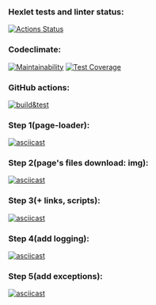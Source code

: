 ### Hexlet tests and linter status:
[![Actions Status](https://github.com/Noboribetsu/python-project-lvl3/workflows/hexlet-check/badge.svg)](https://github.com/Noboribetsu/python-project-lvl3/actions)

### Codeclimate:
[![Maintainability](https://api.codeclimate.com/v1/badges/fa7875262d906b122ea8/maintainability)](https://codeclimate.com/github/Noboribetsu/python-project-lvl3/maintainability)
[![Test Coverage](https://api.codeclimate.com/v1/badges/fa7875262d906b122ea8/test_coverage)](https://codeclimate.com/github/Noboribetsu/python-project-lvl3/test_coverage)

### GitHub actions:
[![build&test](https://github.com/Noboribetsu/python-project-lvl3/actions/workflows/build&test.yml/badge.svg)](https://github.com/Noboribetsu/python-project-lvl3/actions/workflows/build&test.yml)

### Step 1(page-loader):
[![asciicast](https://asciinema.org/a/oSTkLoOrnafURZSjNfDZRih60.svg)](https://asciinema.org/a/oSTkLoOrnafURZSjNfDZRih60)

### Step 2(page's files download: img):
[![asciicast](https://asciinema.org/a/Jc4NHeld7egGfIwOC24jpZkws.svg)](https://asciinema.org/a/Jc4NHeld7egGfIwOC24jpZkws)

### Step 3(+ links, scripts):
[![asciicast](https://asciinema.org/a/UMof37S2wnGPakYKGksXlPJUp.svg)](https://asciinema.org/a/UMof37S2wnGPakYKGksXlPJUp)

### Step 4(add logging):
[![asciicast](https://asciinema.org/a/xcqfUq0VbUT9uCcjf5YtLf8yz.svg)](https://asciinema.org/a/xcqfUq0VbUT9uCcjf5YtLf8yz)

### Step 5(add exceptions):
[![asciicast](https://asciinema.org/a/oAG8HnfbTtWLSLCrpZZqI26uQ.svg)](https://asciinema.org/a/oAG8HnfbTtWLSLCrpZZqI26uQ)
